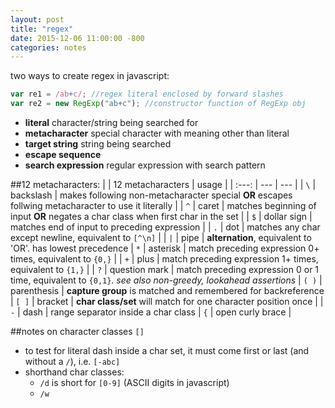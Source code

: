 ```yaml
---
layout: post
title: "regex"
date: 2015-12-06 11:00:00 -800
categories: notes
---
```


two ways to create regex in javascript:

```javascript
var re1 = /ab+c/; //regex literal enclosed by forward slashes
var re2 = new RegExp("ab+c"); //constructor function of RegExp obj
```

- **literal** character/string being searched for
- **metacharacter** special character with meaning other than literal
- **target string** string being searched
- **escape sequence**
- **search expression** regular expression with search pattern

##12 metacharacters:
|       | 12 metacharacters | usage |
| :---: | --- | --- |
| `\` | backslash | makes following non-metacharacter special **OR** escapes follwing metacharacter to use it literally |
| `^` | caret | matches beginning of input **OR** negates a char class when first char in the set |
| `$` | dollar sign | matches end of input to preceding expression |
| `.` | dot | matches any char except newline, equivalent to `[^\n]` |
| `|` | pipe | **alternation**, equivalent to 'OR'. has lowest precedence
| `*` | asterisk | match preceding expression 0+ times, equivalent to `{0,}` |
| `+` | plus | match preceding expression 1+ times, equivalent to `{1,}` |
| `?` | question mark | match preceding expression 0 or 1 time, equivalent to `{0,1}`. *see also non-greedy, lookahead assertions*
| `( )` | parenthesis | **capture  group** is matched and remembered for backreference
| `[ ]` | bracket | **char class/set** will match for one character position once |
| `-` | dash | range separator inside a char class
| `{` | open curly brace |

##notes on character classes `[]`
* to test for literal dash inside a char set, it must come first or last (and without a `/`), i.e. `[-abc]`
* shorthand char classes:
	* `/d` is short for `[0-9]` (ASCII digits in javascript)
	* `/w` 